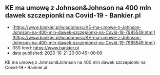 ## KE ma umowę z Johnson&Johnson na 400 mln dawek szczepionki na Covid-19 - Bankier.pl
 - [https://www.bankier.pl/wiadomosc/KE-ma-umowe-z-Johnson-Johnson-na-400-mln-dawek-szczepionki-na-Covid-19-7985549.html](https://www.bankier.pl/wiadomosc/KE-ma-umowe-z-Johnson-Johnson-na-400-mln-dawek-szczepionki-na-Covid-19-7985549.html)
 - RSS feed: https://www.bankier.pl
 - date published: 2020-10-21 20:00:49+00:00

KE ma umowę z Johnson&Johnson na 400 mln dawek szczepionki na Covid-19 - Bankier.pl

